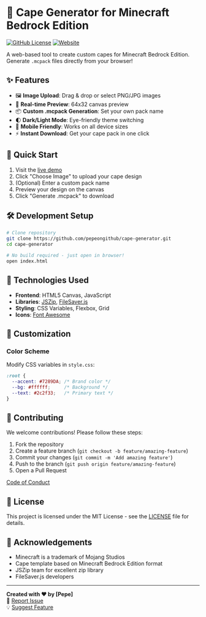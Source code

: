 
# 🧥 Cape Generator for Minecraft Bedrock Edition

[![GitHub License](https://img.shields.io/github/license/yourusername/cape-generator?style=flat-square)](LICENSE)
[![Website](https://img.shields.io/website?down_message=offline&up_message=online&url=https%3A%2F%2Fyourusername.github.io/cape-generator&style=flat-square)](https://yourusername.github.io/cape-generator)

A web-based tool to create custom capes for Minecraft Bedrock Edition. Generate `.mcpack` files directly from your browser!

## ✨ Features

- 🖼️ **Image Upload**: Drag & drop or select PNG/JPG images
- 👀 **Real-time Preview**: 64x32 canvas preview
- 📦 **Custom .mcpack Generation**: Set your own pack name
- 🌓 **Dark/Light Mode**: Eye-friendly theme switching
- 📱 **Mobile Friendly**: Works on all device sizes
- ⚡ **Instant Download**: Get your cape pack in one click

## 🚀 Quick Start

1. Visit the [live demo](https://pepeongithub.github.io/cape-generator)
2. Click "Choose Image" to upload your cape design
3. (Optional) Enter a custom pack name
4. Preview your design on the canvas
5. Click "Generate .mcpack" to download

## 🛠️ Development Setup

```bash
# Clone repository
git clone https://github.com/pepeongithub/cape-generator.git
cd cape-generator

# No build required - just open in browser!
open index.html
```

## 🔧 Technologies Used

- **Frontend**: HTML5 Canvas, JavaScript
- **Libraries**: [JSZip](https://stuk.github.io/jszip/), [FileSaver.js](https://github.com/eligrey/FileSaver.js)
- **Styling**: CSS Variables, Flexbox, Grid
- **Icons**: [Font Awesome](https://fontawesome.com)

## 🎨 Customization

### Color Scheme
Modify CSS variables in `style.css`:
```css
:root {
  --accent: #7289DA; /* Brand color */
  --bg: #ffffff;     /* Background */
  --text: #2c2f33;   /* Primary text */
}
```

## 🤝 Contributing

We welcome contributions! Please follow these steps:
1. Fork the repository
2. Create a feature branch (`git checkout -b feature/amazing-feature`)
3. Commit your changes (`git commit -m 'Add amazing feature'`)
4. Push to the branch (`git push origin feature/amazing-feature`)
5. Open a Pull Request

[Code of Conduct](CODE_OF_CONDUCT.md)

## 📜 License

This project is licensed under the MIT License - see the [LICENSE](LICENSE) file for details.

## 🙏 Acknowledgements

- Minecraft is a trademark of Mojang Studios
- Cape template based on Minecraft Bedrock Edition format
- JSZip team for excellent zip library
- FileSaver.js developers

---

**Created with ❤️ by [Pepe]**  
🔗 [Report Issue](https://github.com/pepeongithub/cape-generator/issues)  
💡 [Suggest Feature](https://github.com/pepeongithub/cape-generator/discussions)